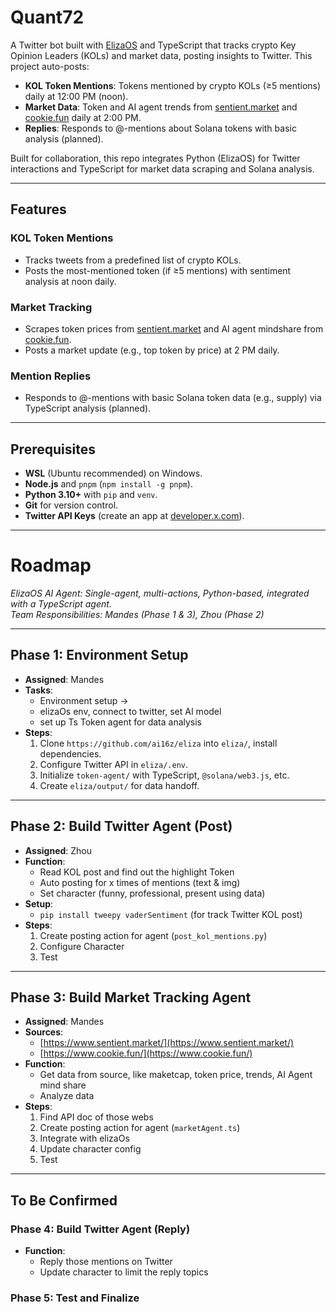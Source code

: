 # Quant72

A Twitter bot built with [ElizaOS](https://github.com/ai16z/eliza) and TypeScript that tracks crypto Key Opinion Leaders (KOLs) and market data, posting insights to Twitter. This project auto-posts:

- **KOL Token Mentions**: Tokens mentioned by crypto KOLs (≥5 mentions) daily at 12:00 PM (noon).
- **Market Data**: Token and AI agent trends from [sentient.market](https://www.sentient.market/) and [cookie.fun](https://www.cookie.fun/) daily at 2:00 PM.
- **Replies**: Responds to @-mentions about Solana tokens with basic analysis (planned).

Built for collaboration, this repo integrates Python (ElizaOS) for Twitter interactions and TypeScript for market data scraping and Solana analysis.

---

## Features

### KOL Token Mentions
- Tracks tweets from a predefined list of crypto KOLs.
- Posts the most-mentioned token (if ≥5 mentions) with sentiment analysis at noon daily.

### Market Tracking
- Scrapes token prices from [sentient.market](https://www.sentient.market/) and AI agent mindshare from [cookie.fun](https://www.cookie.fun/).
- Posts a market update (e.g., top token by price) at 2 PM daily.

### Mention Replies
- Responds to @-mentions with basic Solana token data (e.g., supply) via TypeScript analysis (planned).

---

## Prerequisites

- **WSL** (Ubuntu recommended) on Windows.
- **Node.js** and `pnpm` (`npm install -g pnpm`).
- **Python 3.10+** with `pip` and `venv`.
- **Git** for version control.
- **Twitter API Keys** (create an app at [developer.x.com](https://developer.x.com)).

---
# Roadmap

*ElizaOS AI Agent: Single-agent, multi-actions, Python-based, integrated with a TypeScript agent.*  
*Team Responsibilities: Mandes (Phase 1 & 3), Zhou (Phase 2)*

---

## Phase 1: Environment Setup
- **Assigned**: Mandes
- **Tasks**:
  - Environment setup ->
  - elizaOs env, connect to twitter, set AI model
  - set up Ts Token agent for data analysis
- **Steps**:
  1. Clone `https://github.com/ai16z/eliza` into `eliza/`, install dependencies.
  2. Configure Twitter API in `eliza/.env`.
  3. Initialize `token-agent/` with TypeScript, `@solana/web3.js`, etc.
  4. Create `eliza/output/` for data handoff.

---

## Phase 2: Build Twitter Agent (Post)
- **Assigned**: Zhou
- **Function**:
  - Read KOL post and find out the highlight Token
  - Auto posting for x times of mentions (text & img)
  - Set character (funny, professional, present using data)
- **Setup**:
  - `pip install tweepy vaderSentiment` (for track Twitter KOL post)
- **Steps**:
  1. Create posting action for agent (`post_kol_mentions.py`)
  2. Configure Character
  3. Test

---

## Phase 3: Build Market Tracking Agent
- **Assigned**: Mandes
- **Sources**:
  - [https://www.sentient.market/](https://www.sentient.market/)
  - [https://www.cookie.fun/](https://www.cookie.fun/)
- **Function**:
  - Get data from source, like maketcap, token price, trends, AI Agent mind share
  - Analyze data
- **Steps**:
  1. Find API doc of those webs
  2. Create posting action for agent (`marketAgent.ts`)
  3. Integrate with elizaOs
  4. Update character config
  5. Test

---

## To Be Confirmed

### Phase 4: Build Twitter Agent (Reply)
- **Function**:
  - Reply those mentions on Twitter
  - Update character to limit the reply topics

### Phase 5: Test and Finalize
